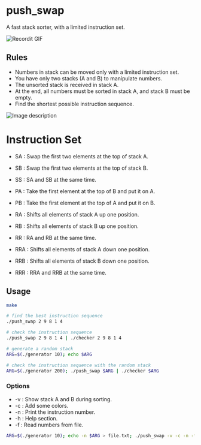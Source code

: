 # push_swap

A fast stack sorter, with a limited instruction set.

![Recordit GIF](https://i.ibb.co/RgGT3Ss/ezgif-com-crop.gif)

## Rules

- Numbers in stack can be moved only with a limited instruction set.
- You have only two stacks (A and B) to manipulate numbers.
- The unsorted stack is received in stack A.
- At the end, all numbers must be sorted in stack A, and stack B must be empty.
- Find the shortest possible instruction sequence.

![Image description](https://i.ibb.co/WFhBhQ2/iii-3-1.png)

# Instruction Set

- SA : Swap the first two elements at the top of stack A.
- SB : Swap the first two elements at the top of stack B.
- SS : SA and SB at the same time.

- PA : Take the first element at the top of B and put it on A.
- PB : Take the first element at the top of A and put it on B.

- RA : Shifts all elements of stack A up one position.
- RB : Shifts all elements of stack B up one position.
- RR : RA and RB at the same time.

- RRA : Shifts all elements of stack A down one position.
- RRB : Shifts all elements of stack B down one position.
- RRR : RRA and RRB at the same time.

## Usage

```bash
make

# find the best instruction sequence
./push_swap 2 9 8 1 4

# check the instruction sequence
./push_swap 2 9 8 1 4 | ./checker 2 9 8 1 4

# generate a random stack
ARG=$(./generator 10); echo $ARG

# check the instruction sequence with the random stack
ARG=$(./generator 200); ./push_swap $ARG | ./checker $ARG
```

### Options

- -v : Show stack A and B during sorting.
- -c : Add some colors.
- -n : Print the instruction number.
- -h : Help section.
- -f : Read numbers from file.

```bash
ARG=$(./generator 10); echo -n $ARG > file.txt; ./push_swap -v -c -n -f file.txt
```